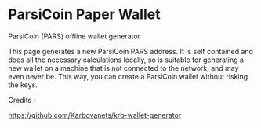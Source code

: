 # ParsiCoin Paper Wallet

ParsiCoin (PARS) offline wallet generator

This page generates a new ParsiCoin PARS address. It is self contained and does all the necessary calculations locally, so is suitable for generating a new wallet on a machine that is not connected to the network, and may even never be. This way, you can create a ParsiCoin wallet without risking the keys. 

Credits :

https://github.com/Karbovanets/krb-wallet-generator

